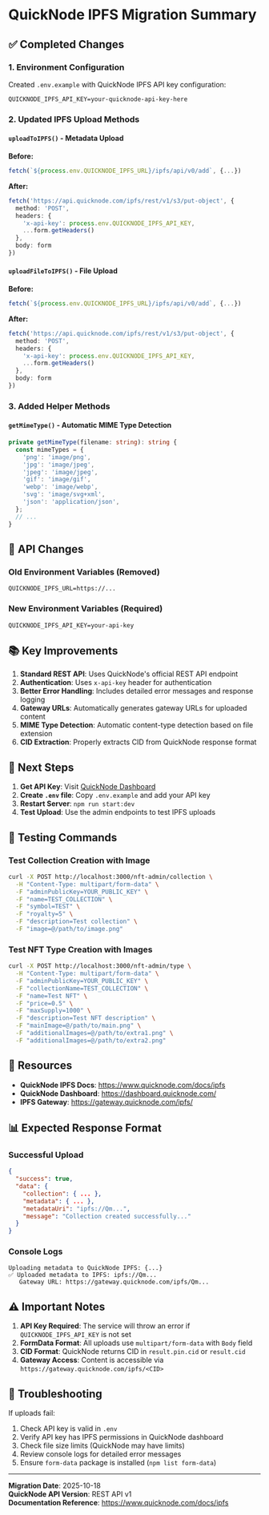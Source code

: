 # QuickNode IPFS Migration Summary

## ✅ Completed Changes

### 1. Environment Configuration
Created `.env.example` with QuickNode IPFS API key configuration:
```env
QUICKNODE_IPFS_API_KEY=your-quicknode-api-key-here
```

### 2. Updated IPFS Upload Methods

#### `uploadToIPFS()` - Metadata Upload
**Before:**
```typescript
fetch(`${process.env.QUICKNODE_IPFS_URL}/ipfs/api/v0/add`, {...})
```

**After:**
```typescript
fetch('https://api.quicknode.com/ipfs/rest/v1/s3/put-object', {
  method: 'POST',
  headers: {
    'x-api-key': process.env.QUICKNODE_IPFS_API_KEY,
    ...form.getHeaders()
  },
  body: form
})
```

#### `uploadFileToIPFS()` - File Upload
**Before:**
```typescript
fetch(`${process.env.QUICKNODE_IPFS_URL}/ipfs/api/v0/add`, {...})
```

**After:**
```typescript
fetch('https://api.quicknode.com/ipfs/rest/v1/s3/put-object', {
  method: 'POST',
  headers: {
    'x-api-key': process.env.QUICKNODE_IPFS_API_KEY,
    ...form.getHeaders()
  },
  body: form
})
```

### 3. Added Helper Methods

#### `getMimeType()` - Automatic MIME Type Detection
```typescript
private getMimeType(filename: string): string {
  const mimeTypes = {
    'png': 'image/png',
    'jpg': 'image/jpeg',
    'jpeg': 'image/jpeg',
    'gif': 'image/gif',
    'webp': 'image/webp',
    'svg': 'image/svg+xml',
    'json': 'application/json',
  };
  // ...
}
```

## 🔄 API Changes

### Old Environment Variables (Removed)
```env
QUICKNODE_IPFS_URL=https://...
```

### New Environment Variables (Required)
```env
QUICKNODE_IPFS_API_KEY=your-api-key
```

## 📚 Key Improvements

1. **Standard REST API**: Uses QuickNode's official REST API endpoint
2. **Authentication**: Uses `x-api-key` header for authentication
3. **Better Error Handling**: Includes detailed error messages and response logging
4. **Gateway URLs**: Automatically generates gateway URLs for uploaded content
5. **MIME Type Detection**: Automatic content-type detection based on file extension
6. **CID Extraction**: Properly extracts CID from QuickNode response format

## 🚀 Next Steps

1. **Get API Key**: Visit [QuickNode Dashboard](https://dashboard.quicknode.com/)
2. **Create `.env` file**: Copy `.env.example` and add your API key
3. **Restart Server**: `npm run start:dev`
4. **Test Upload**: Use the admin endpoints to test IPFS uploads

## 📝 Testing Commands

### Test Collection Creation with Image
```bash
curl -X POST http://localhost:3000/nft-admin/collection \
  -H "Content-Type: multipart/form-data" \
  -F "adminPublicKey=YOUR_PUBLIC_KEY" \
  -F "name=TEST_COLLECTION" \
  -F "symbol=TEST" \
  -F "royalty=5" \
  -F "description=Test collection" \
  -F "image=@/path/to/image.png"
```

### Test NFT Type Creation with Images
```bash
curl -X POST http://localhost:3000/nft-admin/type \
  -H "Content-Type: multipart/form-data" \
  -F "adminPublicKey=YOUR_PUBLIC_KEY" \
  -F "collectionName=TEST_COLLECTION" \
  -F "name=Test NFT" \
  -F "price=0.5" \
  -F "maxSupply=1000" \
  -F "description=Test NFT description" \
  -F "mainImage=@/path/to/main.png" \
  -F "additionalImages=@/path/to/extra1.png" \
  -F "additionalImages=@/path/to/extra2.png"
```

## 🔗 Resources

- **QuickNode IPFS Docs**: https://www.quicknode.com/docs/ipfs
- **QuickNode Dashboard**: https://dashboard.quicknode.com/
- **IPFS Gateway**: https://gateway.quicknode.com/ipfs/

## 📊 Expected Response Format

### Successful Upload
```json
{
  "success": true,
  "data": {
    "collection": { ... },
    "metadata": { ... },
    "metadataUri": "ipfs://Qm...",
    "message": "Collection created successfully..."
  }
}
```

### Console Logs
```
Uploading metadata to QuickNode IPFS: {...}
✅ Uploaded metadata to IPFS: ipfs://Qm...
   Gateway URL: https://gateway.quicknode.com/ipfs/Qm...
```

## ⚠️ Important Notes

1. **API Key Required**: The service will throw an error if `QUICKNODE_IPFS_API_KEY` is not set
2. **FormData Format**: All uploads use `multipart/form-data` with `Body` field
3. **CID Format**: QuickNode returns CID in `result.pin.cid` or `result.cid`
4. **Gateway Access**: Content is accessible via `https://gateway.quicknode.com/ipfs/<CID>`

## 🐛 Troubleshooting

If uploads fail:
1. Check API key is valid in `.env`
2. Verify API key has IPFS permissions in QuickNode dashboard
3. Check file size limits (QuickNode may have limits)
4. Review console logs for detailed error messages
5. Ensure `form-data` package is installed (`npm list form-data`)

---

**Migration Date**: 2025-10-18  
**QuickNode API Version**: REST API v1  
**Documentation Reference**: https://www.quicknode.com/docs/ipfs

